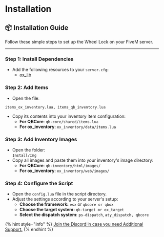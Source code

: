 # Installation

## 📦 Installation Guide

Follow these simple steps to set up the Wheel Lock on your FiveM server.

***

### Step 1: Install Dependencies

* Add the following resources to your `server.cfg`:
  * [ox\_lib](https://github.com/overextended/ox_lib)

### Step 2: Add Items

* Open the file:

```
items_ox_inventory.lua, items_qb_inventory.lua
```

* Copy its contents into your inventory item configuration:
  * **For QBCore**: `qb-core/shared/items.lua`
  * **For ox\_inventory**: `ox_inventory/data/items.lua`

### Step 3: Add Inventory Images

* Open the folder:\
  `Install/Img`
* Copy all images and paste them into your inventory's image directory:
  * **For QBCore**: `qb-inventory/html/images/`
  * **For ox\_inventory**: `ox_inventory/web/images/`

### Step 4: Configure the Script

* Open the `config.lua` file in the script directory.
* Adjust the settings according to your server's setup:
  * **Choose the framework:** `esx` or `qbcore or qbox`
  * **Choose the target system:** `qb-target or ox_target`
  * **Select the dispatch system:** `ps-dispatch`, `aty_dispatch, qbcore`

{% hint style="info" %}
[Join the Discord in case you need Additional Support.](https://discord.gg/c6gXmtEf3H)
{% endhint %}

